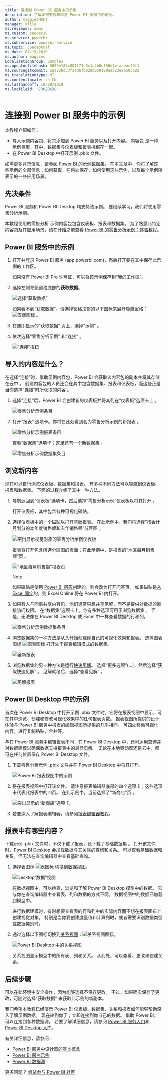 ```yaml
---
title: 连接到 Power BI 服务中的示例
description: 了解如何安装和浏览 Power BI 服务中的示例。
author: maggiesMSFT
manager: kfile
ms.reviewer: amac
ms.custom: seodec18
ms.service: powerbi
ms.subservice: powerbi-service
ms.topic: conceptual
ms.date: 07/19/2019
ms.author: maggies
LocalizationGroup: Samples
ms.openlocfilehash: 5009e186c801f71c9c1a4b8e156dfefaaeac79f1
ms.sourcegitcommit: 2aa83bd53faad6fb02eb059188ae623e26503b2a
ms.translationtype: HT
ms.contentlocale: zh-CN
ms.lasthandoff: 10/29/2019
ms.locfileid: "73020638"
---
```

#  <a name="connect-to-the-samples-in-the-power-bi-service"></a>连接到 Power BI 服务中的示例

本教程介绍如何： 
- 导入示例内容包、将其添加到 Power BI 服务以及打开内容。 内容包  是一种示例类型，其中，数据集与仪表板和报表捆绑在一起。 
- 在 Power BI Desktop 中打开示例 .pbix 文件。

如需更多背景信息，请参阅 [Power BI 的示例数据集](sample-datasets.md)。 在本文章中，你将了解这些示例的全部信息：如何获取，在何处保存，如何使用这些示例，以及每个示例所表示的一些应用场景。 

## <a name="prerequisites"></a>先决条件
Power BI 服务和 Power BI Desktop 均支持该示例。 要继续学习，我们将使用零售分析示例。

本教程使用的零售分析  示例内容包包含仪表板、报表和数据集。
为了熟悉此特定内容包及其应用场景，请在开始之前查看 [Power BI 的零售分析示例：体验教程](sample-retail-analysis.md)。

## <a name="samples-in-the-power-bi-service"></a>Power BI 服务中的示例

1. 打开并登录 Power BI 服务 (app.powerbi.com)，然后打开要在其中保存此示例的工作区。 

    如果没有 Power BI Pro 许可证，可以将该示例保存到“我的工作区”。

2. 选择左侧导航窗格底部的**获取数据**。 

   ![选择“获取数据”](media/sample-datasets/power-bi-get-data.png)

   如果看不到“获取数据”，请选择窗格顶部的以下图标来展开导航窗格：![汉堡图标](media/sample-tutorial-connect-to-the-samples/expand-nav.png)  。

5. 在随即显示的“获取数据”  页上，选择“示例”  。
   
6. 依次选择“零售分析示例”  和“连接”  。   
   
   ![“连接”按钮](media/sample-tutorial-connect-to-the-samples/pbi_retailanalysissampleconnect.png)

## <a name="what-was-imported"></a>导入的内容是什么？
在选择“连接”时，借助示例内容包，Power BI 会获取该内容包的副本并将其存储在云中  。 创建内容包的人员还会在其中包含数据集、报表和仪表板，而这些正是当你选择“连接”时所获取的内容  。 

1. 选择“连接”后，Power BI 会创建新的仪表板并将其列在“仪表板”选项卡上   。 
   
   ![零售分析示例条目](media/sample-retail-analysis/retail-entry.png)
2. 打开“报表”  选项卡。你将在此处看到名为零售分析示例的新报表  。
   
   ![零售分析示例报表条目](media/sample-tutorial-connect-to-the-samples/power-bi-new-report.png)
   
   查看“数据集”选项卡；这里还有一个新数据集  。
   
   ![零售分析示例数据集条目](media/sample-tutorial-connect-to-the-samples/power-bi-new-dataset.png)

## <a name="explore-your-new-content"></a>浏览新内容
现在可以自行浏览仪表板、数据集和报表。 有多种不同方法可以导航到仪表板、报表和数据集。 下面的过程介绍了其中一种方法。  

1. 导航返回到“仪表板”选项卡，然后选择“零售分析示例”仪表板以将其打开   。       

   打开仪表板，其中包含各种可视化磁贴。   
 
1. 选择仪表板中的一个磁贴以打开基础报表。 在此示例中，我们将选择“按会计月划分的本年度销售额和去年销售额”分区图  。  

   ![突出显示视觉对象的零售分析示例仪表板](media/sample-tutorial-connect-to-the-samples/power-bi-dashboards2new.png)

   报表将打开包含所选分区图的页面；在此示例中，是报表的“地区每月销售额”页  。
   
   ![“地区每月销售额”报表页](media/sample-tutorial-connect-to-the-samples/power-bi-report.png)
   
   > [!NOTE]
   > 如果磁贴是使用 [Power BI 问答](power-bi-tutorial-q-and-a.md)创建的，则会改为打开问答页。 如果磁贴是[从 Excel 固定](service-dashboard-pin-tile-from-excel.md)的，则 Excel Online 将在 Power BI 内打开。
   > 
   > 
1. 如果有人与同事共享内容包，他们通常只想共享见解，而不是提供对数据的直接访问权限。 在“数据集”选项卡上，你有多种选项可用于浏览数据集  。 但是，无法像在 Power BI Desktop 或 Excel 中一样查看数据的行和列。 
   
   ![零售分析示例数据集条目](media/sample-tutorial-connect-to-the-samples/power-bi-new-dataset.png)
   
1. 浏览数据集的一种方法是从头开始创建你自己的可视化效果和报表。 选择图表图标 ![图表图标](media/sample-tutorial-connect-to-the-samples/power-bi-chart-icon4.png) 打开处于报表编辑模式的数据集。
     
   ![全新报表](media/sample-tutorial-connect-to-the-samples/power-bi-report-editing.png)

1. 浏览数据集的另一种方法是运行[快速见解](consumer/end-user-insights.md)。 选择“更多选项”(…)，然后选择“获取快速见解”   。 见解就绪后，选择“查看见解”  。
     
    ![见解报表](media/sample-tutorial-connect-to-the-samples/power-bi-insights.png)

## <a name="samples-in-power-bi-desktop"></a>Power BI Desktop 中的示例 
首次在 Power BI Desktop 中打开示例 .pbix 文件时，它将在报表视图中显示，可在其中浏览、创建和修改可视化效果中的任何报表页数。 报表视图所提供的设计体验与 Power BI 服务中报表的编辑视图所提供的几乎相同。 可四处移动可视化内容，进行复制粘贴、合并等。 

与在 Power BI 服务中编辑报表不同，在 Power BI Desktop 中，还可运用查询并对数据建模以确保数据支持报表中的最佳见解。 无论在本地驱动器还是云中，都可在任何位置保存 Power BI Desktop 文件。

1. 下载[零售分析示例 .pbix 文件](http://download.microsoft.com/download/9/6/D/96DDC2FF-2568-491D-AAFA-AFDD6F763AE3/Retail%20Analysis%20Sample%20PBIX.pbix)并在 Power BI Desktop 中将其打开。 

    ![Power BI 报表视图中的示例](media/sample-tutorial-connect-to-the-samples/power-bi-samples-desktop.png)

1. 将在报表视图中打开该文件。 请注意报表编辑器底部的四个选项卡；这些选项卡代表此报表中的四页。 在此示例中，当前选择了“新商店”页  。 

    ![突出显示的“新商店”选项卡](media/sample-tutorial-connect-to-the-samples/power-bi-sample-tabs.png)。

1. 若要深入了解报表编辑器，请参阅[报表编辑器教程](service-the-report-editor-take-a-tour.md)。

## <a name="whats-in-your-report"></a>报表中有哪些内容？
下载示例 .pbix 文件时，不仅下载了报表，还下载了基础数据集  。 打开该文件时，Power BI Desktop 会加载数据与其关联的查询和关系。 可以查看基础数据和关系，但无法在查询编辑器中查看基础查询。


1. 选择表图标 ![表图标](media/sample-tutorial-connect-to-the-samples/power-bi-data-icon.png) 切换到[数据视图](desktop-data-view.md)。
 
    ![Desktop“数据”视图](media/sample-tutorial-connect-to-the-samples/power-bi-desktop-sample-data.png)

    在数据视图中，可以检查、浏览和了解 Power BI Desktop 模型中的数据。 它与你在查询编辑器中查看表、列和数据的方式不同。 数据视图中的数据已加载到模型中。

    进行数据建模时，有时想要查看表的行和列中的实际内容而不想在报表画布上创建视觉对象。 特别是当你要创建度量值和计算列时，或者需要识别数据类型或数据类别时。

1. 通过选择以下图标切换到[关系视图](desktop-relationship-view.md)：![关系视图图标](media/sample-tutorial-connect-to-the-samples/power-bi-desktop-relationship-icon.png)。
 
    ![Power BI Desktop 中的关系视图](media/sample-tutorial-connect-to-the-samples/power-bi-relationships.png)

    关系视图显示模型中的所有表、列和关系。 从此处，可以查看、更改和创建关系。

## <a name="next-steps"></a>后续步骤
可以在此环境中安全操作，因为能够选择不保存更改。 不过，如果确实保存了更改，可随时选择“获取数据”  来获取此示例的新副本。

我们希望本教程已经演示 Power BI 仪表板、数据集、关系和报表如何能够帮助深入了解示例数据。 现在轮到你了；立即连接到你自己的数据。 借助 Power BI，可以连接到各种数据源。 若要了解详细信息，请参阅 [Power BI 服务入门](service-get-started.md)和 [Power BI Desktop 入门](desktop-getting-started.md)。  

有关详细信息，请参阅：  
- [Power BI 服务中设计器的基本概念](service-basic-concepts.md)
- [Power BI 服务示例](sample-datasets.md)
- [Power BI 数据源](service-get-data.md)

更多问题？ [尝试参与 Power BI 社区](http://community.powerbi.com/)
